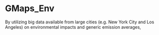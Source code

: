 # GMaps_Env

By utilizing big data available from large cities (e.g. New York City and Los Angeles) on environmental impacts and generic emission averages, 
